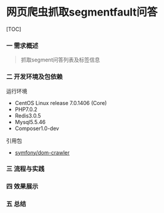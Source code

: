# 网页爬虫抓取segmentfault问答

[TOC]

### 一 需求概述
> 抓取segment问答列表及标签信息


### 二 开发环境及包依赖

运行环境
- CentOS Linux release 7.0.1406 (Core)
- PHP7.0.2
- Redis3.0.5
- Mysql5.5.46
- Composer1.0-dev

引用包
- [symfony/dom-crawler](1)

### 三 流程与实践
### 四 效果展示
### 五 总结


[1]:http://symfony.com/doc/current/components/dom_crawler.html